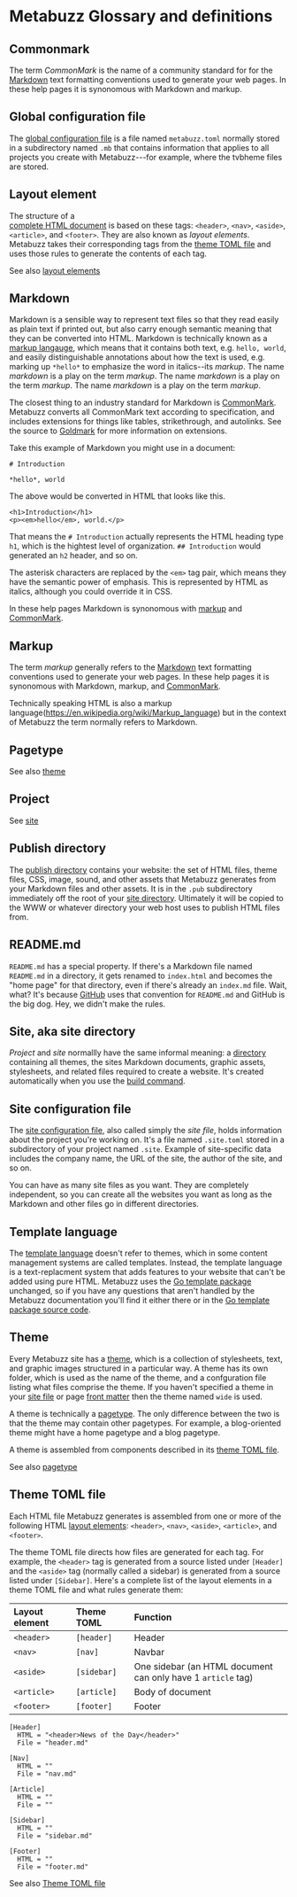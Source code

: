 # Metabuzz Glossary and definitions

## Commonmark

The term *CommonMark* is the name of a community standard for
for the [Markdown](#markdown) text formatting
conventions used to generate your web pages. 
In these help pages it is synonomous with 
Markdown and markup.

## Global configuration file

The [global configuration file](config-file.html) is a file named `metabuzz.toml` normally stored in a subdirectory named `.mb` that contains information that applies to all projects you create with Metabuzz---for example, where the tvbheme files are stored.

## Layout element

The structure of a  
[complete HTML document](https://developer.mozilla.org/en-US/docs/Learn/HTML/Introduction_to_HTML/Document_and_website_structure#HTML_layout_elements_in_more_detail) 
is based on these tags: `<header>`, `<nav>`, `<aside>`, `<article>`, and `<footer>`. They are also known as *layout elements*.
Metabuzz takes their corresponding tags from the [theme TOML file](#theme-toml-file#)
and uses those rules to generate the contents of each tag.

See also [layout elements](layout-elements.html)

## Markdown

Markdown is a sensible way to represent text files so that they read easily as plain text if printed out, but also carry enough semantic meaning that they can be converted into HTML. Markdown is technically known as a [markup langauge](https://en.wikipedia.org/wiki/Markup_language), which means that it contains both text, e.g. `hello, world`, and easily distinguishable annotations about how the text is used, e.g. marking up `*hello*` to
emphasize the word in italics--its *markup*. The name *markdown* is a play on the term *markup*. The name *markdown* is a play on the term *markup*. The name *markdown* is a play on the term *markup*. 

The closest thing to an industry standard for Markdown is [CommonMark](https://commonmark.org). Metabuzz converts all CommonMark text according to specification, and includes extensions for things like tables, strikethrough, and autolinks. See the source to [Goldmark](https://github.com/yuin/goldmark) for more information on extensions.

Take this example of Markdown you might use in a document:

```
# Introduction

*hello*, world
```

The above would be converted in HTML that looks like this.

```
<h1>Introduction</h1>
<p><em>hello</em>, world.</p>
```

That means the `# Introduction` actually represents the HTML heading type `h1`, which is the hightest level of organization. `## Introduction` would generated an `h2` header, and so on. 

The asterisk characters are replaced by the `<em>` tag pair, which means they have the semantic power of emphasis. This is represented by HTML as italics, although you could override it in CSS.

In these help pages Markdown is synonomous with 
[markup](#markup) and [CommonMark](#commonmark).

## Markup 

The term *markup* generally refers to the [Markdown](#markdown) text formatting
conventions used to generate your web pages. In these help pages it is synonomous with 
Markdown, markup, and [CommonMark](#commonmark).

Technically speaking HTML is also a markup language(https://en.wikipedia.org/wiki/Markup_language) but in the context of Metabuzz the term normally refers to Markdown.

## Pagetype

See also [theme](#theme)

## Project

See [site](#site)


## Publish directory

The [publish directory](publish-directory.html) contains your website: the set of HTML files, theme files, CSS, image, sound, and other assets that Metabuzz generates from your Markdown files and other assets. It is in the `.pub` subdirectory immediately off the root of your [site directory](site.html). Ultimately it will be copied to the WWW or whatever directory your web host uses to publish HTML files from.


## README.md

`README.md` has a special property. If there's a Markdown file named `README.md` in a directory, it gets renamed to `index.html` and becomes the "home page" for that directory, even if there's already an `index.md` file. Wait, what? It's because [GitHub](https://guides.github.com/features/wikis/) uses that convention for `README.md` and GitHub is the big dog. Hey, we didn't make the rules.

<a id="site"></a>
## Site, aka site directory

*Project* and *site* normallly have the same informal meaning: a [directory](site-directory.html) containing all themes, the sites Markdown documents, graphic assets, stylesheets, and related files required to create a website. It's created automatically when you use the [build command](tutorial01.html#building-your-site).

## Site configuration file 

The [site configuration file](site-file.html), also called simply the *site file*, holds information about the project you're working on. It's a file named `.site.toml` stored in a subdirectory of your project named `.site`. Example of site-specific data includes the company name, the URL of the site, the author of the site, and so on.

You can have as many site files as you want. They are completely independent, so you can create all the websites you want as long as the Markdown and other files go in different directories.


## Template language

The [template language](template-language.html) doesn't refer to themes, which in some content management systems are called templates. Instead, the template language is a text-replacment system that adds features to your website that can't be added using pure HTML. Metabuzz uses the [Go template package](https://golang.org/pkg/text/template/) unchanged, so if you have any questions that aren't handled by the Metabuzz documentation you'll find it either there or in the [Go template package source code](https://golang.org/src/text/template/template.go).


## Theme

Every Metabuzz site has a [theme](themes.md), which is a collection of stylesheets, text, and graphic images structured in a particular way. A theme has its own folder, which is used as the name of the theme, and a confguration file listing what files comprise the theme. If you haven't specified a theme in your [site file](#site-configuration-file) or page [front matter](#front-matter) then the theme named `wide` is used.

A theme is technically a [pagetype](#pagetype). The only difference between the two is that the theme may contain other pagetypes. For example, a blog-oriented theme might have a home pagetype and a blog pagetype.

A theme is assembled from components described in its [theme TOML file](#theme-toml-file).

See also [pagetype](#pagetype)

## Theme TOML file

Each HTML file Metabuzz generates is assembled from one or more of the following HTML [layout elements](#layout-element): 
`<header>`, `<nav>`, `<aside>`, `<article>`, and `<footer>`. 

The theme TOML file directs how files are generated for each tag. For example,
the  `<header>` tag is generated from a source listed under `[Header]` and the
`<aside>` tag (normally called a sidebar) is generated from a source listed
under `[Sidebar]`. Here's a complete list of the layout elements in a 
theme TOML file and what rules generate them:

| Layout element  | Theme TOML  | Function   |
| :-------------- | :--------   |:-----------|
| `<header>`      | `[header]`  | Header     |
| `<nav>`         | `[nav]`     | Navbar     |
| `<aside>`       | `[sidebar]` | One sidebar (an HTML document can only have 1 `article` tag) |
| `<article>`    | `[article]`  | Body of document |
| `<footer>`     | `[footer]`  | Footer     |


```
[Header]
  HTML = "<header>News of the Day</header>"
  File = "header.md"

[Nav] 
  HTML = ""
  File = "nav.md"

[Article]
  HTML = ""
  File = ""

[Sidebar]
  HTML = ""
  File = "sidebar.md"

[Footer]
  HTML = ""
  File = "footer.md"
```

See also [Theme TOML file](theme-toml-file.html)



